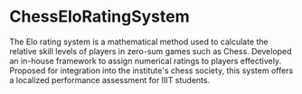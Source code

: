 # ChessEloRatingSystem
The Elo rating system is a mathematical method used to calculate the relative skill levels of players in zero-sum games such as Chess. 
Developed an in-house framework to assign numerical ratings to players effectively. 
Proposed for integration into the institute's chess society, this system offers a localized performance assessment for IIIT students.
